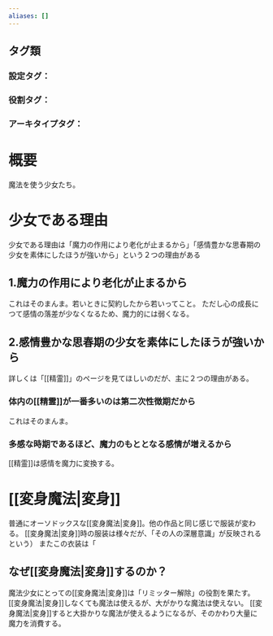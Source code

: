 ```yaml
---
aliases: []
---
```

## タグ類
### 設定タグ：
### 役割タグ：
### アーキタイプタグ：
# 概要
魔法を使う少女たち。
# 少女である理由
少女である理由は「魔力の作用により老化が止まるから」「感情豊かな思春期の少女を素体にしたほうが強いから」という２つの理由がある
## 1.魔力の作用により老化が止まるから
これはそのまんま。若いときに契約したから若いってこと。
ただし心の成長につて感情の落差が少なくなるため、魔力的には弱くなる。
## 2.感情豊かな思春期の少女を素体にしたほうが強いから
詳しくは「[[精霊]]」のページを見てほしいのだが、主に２つの理由がある。
### 体内の[[精霊]]が一番多いのは第二次性徴期だから
これはそのまんま。
### 多感な時期であるほど、魔力のもととなる感情が増えるから
[[精霊]]は感情を魔力に変換する。
# [[変身魔法|変身]]
普通にオーソドックスな[[変身魔法|変身]]。他の作品と同じ感じで服装が変わる。
[[変身魔法|変身]]時の服装は様々だが、「その人の深層意識」が反映されるという）
またこの衣装は「
## なぜ[[変身魔法|変身]]するのか？
魔法少女にとっての[[変身魔法|変身]]は「リミッター解除」の役割を果たす。
[[変身魔法|変身]]しなくても魔法は使えるが、大がかりな魔法は使えない。
[[変身魔法|変身]]すると大掛かりな魔法が使えるようになるが、そのかわり大量に魔力を消費する。